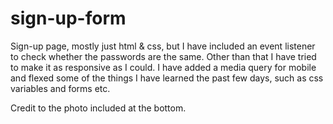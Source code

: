 # sign-up-form

Sign-up page, mostly just html & css, but I have included an event listener
to check whether the passwords are the same. Other than that I have tried to
make it as responsive as I could.
I have added a media query for mobile and flexed some of the things I have 
learned the past few days, such as css variables and forms etc.

Credit to the photo included at the bottom.